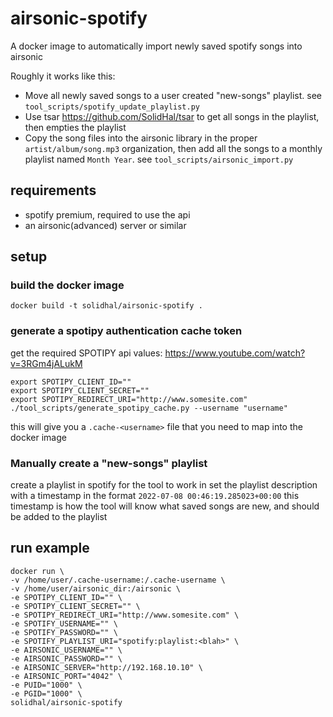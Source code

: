 # airsonic-spotify

A docker image to automatically import newly saved spotify songs into airsonic

Roughly it works like this:
- Move all newly saved songs to a user created "new-songs" playlist. see `tool_scripts/spotify_update_playlist.py`
- Use tsar https://github.com/SolidHal/tsar to get all songs in the playlist, then empties the playlist
- Copy the song files into the airsonic library in the proper `artist/album/song.mp3` organization, then add all the songs to a monthly playlist named `Month Year`. see `tool_scripts/airsonic_import.py`

## requirements
- spotify premium, required to use the api
- an airsonic(advanced) server or similar

## setup

### build the docker image

```
docker build -t solidhal/airsonic-spotify .
```

### generate a spotipy authentication cache token

get the required SPOTIPY api values: https://www.youtube.com/watch?v=3RGm4jALukM

```
export SPOTIPY_CLIENT_ID=""
export SPOTIPY_CLIENT_SECRET=""
export SPOTIPY_REDIRECT_URI="http://www.somesite.com"
./tool_scripts/generate_spotipy_cache.py --username "username"
```
this will give you a `.cache-<username>` file that you need to map into the docker image

### Manually create a "new-songs" playlist
create a playlist in spotify for the tool to work in
set the playlist description with a timestamp in the format `2022-07-08 00:46:19.285023+00:00`
this timestamp is how the tool will know what saved songs are new, and should be added to the playlist

## run example

```
docker run \
-v /home/user/.cache-username:/.cache-username \
-v /home/user/airsonic_dir:/airsonic \
-e SPOTIPY_CLIENT_ID="" \
-e SPOTIPY_CLIENT_SECRET="" \
-e SPOTIPY_REDIRECT_URI="http://www.somesite.com" \
-e SPOTIFY_USERNAME="" \
-e SPOTIFY_PASSWORD="" \
-e SPOTIFY_PLAYLIST_URI="spotify:playlist:<blah>" \
-e AIRSONIC_USERNAME="" \
-e AIRSONIC_PASSWORD="" \
-e AIRSONIC_SERVER="http://192.168.10.10" \
-e AIRSONIC_PORT="4042" \
-e PUID="1000" \
-e PGID="1000" \
solidhal/airsonic-spotify
```

